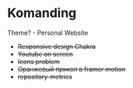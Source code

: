 # Komanding

Theme? - Personal Website

<ul>
<li><strike>Responsive design Chakra
<li><strike>Youtube on screen
<li><strike>Icons problem
<li><strike>Оранжевый прикол в framer motion
<li><strike>repository-metrics
</ul>
